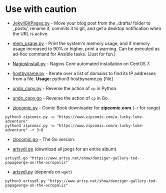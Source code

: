 # Use with caution

- [JekyllGitPages.py](https://github.com/kavishgr/MiniHacks/blob/master/JekyllGitPages.py) - Move your blog post from the _drafts/ folder to _posts/, rename it, commits it to git, and get a desktop notification when the URL is active.

- [mem_usage.py](https://github.com/kavishgr/MiniHacks/blob/master/mem_usage.py) - Print the system's memory usage, and if memory usage increased to 90% or higher, print a warning. Can be executed as ad-hoc command for Ansible tasks. (Just for fun.)

- [NagiosInstall.py](https://github.com/kavishgr/MiniHacks/blob/master/NagiosInstall.py) - Nagios Core automated installation on CentOS 7.

- [hostbyname.py](https://github.com/kavishgr/MiniHacks/blob/master/hostbyname.py) - Iterate over a list of domains to find its IP addresses from a file. **Usage:** python3 hostbyname.py [file]

- [undo_copy.py](https://github.com/kavishgr/MiniHacks/blob/master/undo_copy.py) - Reverse the action of `cp` in Python.

- [undo_copy.go](https://github.com/kavishgr/MiniHacks/blob/master/undo_copy.go) - Reverse the action of `cp` in Go.

- [zipcomic.py](https://github.com/kavishgr/MiniHacks/blob/master/zipcomic.py) - Comic Book downloader for **zipcomic.com** (`-r` for range)

```shell
python3 zipcomic.py -u "https://www.zipcomic.com/a-lucky-luke-adventure"
python3 zipcomic.py -u "https://www.zipcomic.com/a-lucky-luke-adventure" -r 3:8
```

- [zipcomic.go](https://github.com/kavishgr/ZipComic-Downloader) - The Go version.

- [artsydl.go](https://github.com/kavishgr/MiniHacks/blob/master/artsydl.go)  (download all jpegs for an entire album)

```shell
artsydl.go "https://www.artsy.net/show/danziger-gallery-tod-papageorge-on-the-acropolis"
```

- [artsydl.py](https://github.com/kavishgr/MiniHacks/blob/master/artsydl.py) (depends on `wget`)

```shell
python3 artsydl.py "https://www.artsy.net/show/danziger-gallery-tod-papageorge-on-the-acropolis"
```


